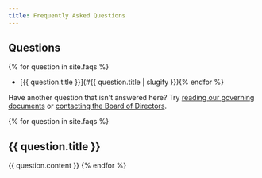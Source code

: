 ```yaml
---
title: Frequently Asked Questions
---
```


## Questions

{% for question in site.faqs %}
* [{{ question.title }}](#{{ question.title | slugify }}){% endfor %}

Have another question that isn't answered here? Try [reading our governing documents](governance.md#governing-documents) or [contacting the Board of Directors](contact.md).

{% for question in site.faqs %}
## {{ question.title }}

{{ question.content }}
{% endfor %}
